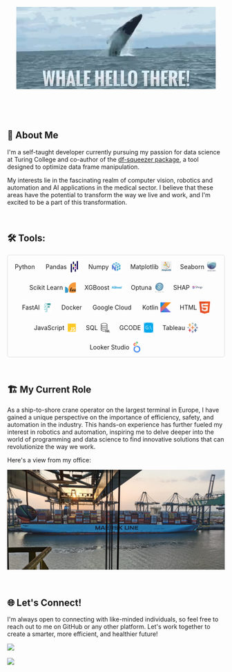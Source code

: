 <link
  rel="stylesheet"
  href="https://cdn.jsdelivr.net/gh/dheereshagrwal/colored-icons@1.7.4/src/app/ci.min.css"
/>

<p align="center">
    <img src="images/whale-hello.gif"/>
</p>

&nbsp;

&nbsp;

## 👨 About Me

I'm a self-taught developer currently pursuing my passion for data science at Turing College and co-author of the [df-squeezer package](https://pypi.org/project/df-squeezer/), a tool designed to optimize data frame manipulation. 

My interests lie in the fascinating realm of computer vision, robotics and automation and AI applications in the medical sector. I believe that these areas have the potential to transform the way we live and work, and I'm excited to be a part of this transformation.

&nbsp;

## 🛠️ Tools:

<div style="border: 1px solid #ddd; padding: 10px; border-radius: 5px; display: flex; flex-wrap: wrap; gap: 20px; justify-content: center;">
    <div style="display: flex; align-items: center;">
        Python <i class="ci ci-python ci-2x" style="margin-left: 5px;"></i>
    </div>
    <div style="display: flex; align-items: center;">
        Pandas <img src="images/icons/pandas.png" style="margin-left: 5px; max-width: 25px;"/>
    </div>
    <div style="display: flex; align-items: center;">
        Numpy <img src="images/icons/numpy.png" style="margin-left: 5px; max-width: 25px;"/>
    </div>
    <div style="display: flex; align-items: center;">
        Matplotlib <img src="images/icons/matplotlib.jpg" style="margin-left: 5px; max-width: 25px;"/>
    </div>
    <div style="display: flex; align-items: center;">
        Seaborn <img src="images/icons/seaborn.jpg" style="margin-left: 5px; max-width: 25px;"/>
    </div>
    <div style="display: flex; align-items: center;">
        Scikit Learn <img src="images/icons/sklearn.jpg" style="margin-left: 5px; max-width: 25px;"/>
    </div>
    <div style="display: flex; align-items: center;">
        XGBoost <img src="images/icons/xgboost.jpg" style="margin-left: 5px; max-width: 25px;"/>
    </div>
    <div style="display: flex; align-items: center;">
        Optuna <img src="images/icons/optuna.jpg" style="margin-left: 5px; max-width: 25px;"/>
    </div>
    <div style="display: flex; align-items: center;">
        SHAP <img src="images/icons/shap.png" style="margin-left: 5px; max-width: 25px;"/>
    </div>
    <div style="display: flex; align-items: center;">
        FastAI <img src="images/icons/fastai.jpg" style="margin-left: 5px; max-width: 25px;"/>
    </div>
    <div style="display: flex; align-items: center;">
        Docker <i class="ci ci-docker ci-2x" style="margin-left: 5px;"></i>
    </div>
    <div style="display: flex; align-items: center;">
        Google Cloud <i class="ci ci-google ci-2x" style="margin-left: 5px;"></i>
    </div>
    <div style="display: flex; align-items: center;">
        Kotlin <img src="images/icons/kotlin.jpg" style="margin-left: 5px; max-width: 25px;"/>
    </div>
    <div style="display: flex; align-items: center;">
        HTML <img src="images/icons/html.png" style="margin-left: 5px; max-width: 25px;"/>
    </div>
    <div style="display: flex; align-items: center;">
        JavaScript <img src="images/icons/javascript.png" style="margin-left: 5px; max-width: 25px;"/>
    </div>
    <div style="display: flex; align-items: center;">
        SQL <img src="images/icons/sql.png" style="margin-left: 5px; max-width: 25px;"/>
    </div>
    <div style="display: flex; align-items: center;">
        GCODE <img src="images/icons/gcode.png" style="margin-left: 5px; max-width: 25px;"/>
    </div>
    <div style="display: flex; align-items: center;">
        Tableau <img src="images/icons/tableau.png" style="margin-left: 5px; max-width: 25px;"/>
    </div>
    <div style="display: flex; align-items: center;">
        Looker Studio <img src="images/icons/looker.png" style="margin-left: 5px; max-width: 25px;"/>
    </div>
</div>


&nbsp;

## 🏗️ My Current Role

As a ship-to-shore crane operator on the largest terminal in Europe, I have gained a unique perspective on the importance of efficiency, safety, and automation in the industry. This hands-on experience has further fueled my interest in robotics and automation, inspiring me to delve deeper into the world of programming and data science to find innovative solutions that can revolutionize the way we work.

Here's a view from my office:

<img src="images/IMG_20210719_211203.jpg"></img>

&nbsp;

## 🌐 Let's Connect!

I'm always open to connecting with like-minded individuals, so feel free to reach out to me on GitHub or any other platform. Let's work together to create a smarter, more efficient, and healthier future!

<a href="https://www.linkedin.com/in/kenneth-breugelmans/"><img src="https://img.shields.io/badge/LinkedIn-0077B5?style=for-the-badge&logo=linkedin&logoColor=white"></a>

<a href="http://www.kenneth-b.com"><img src="https://img.shields.io/badge/website-000000?style=for-the-badge&logo=About.me&logoColor=white"></a>

<!---
kkalera/kkalera is a ✨ special ✨ repository because its `README.md` (this file) appears on your GitHub profile.
You can click the Preview link to take a look at your changes.
--->
